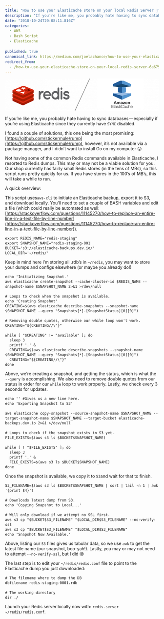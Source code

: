```yaml
---
title: "How to use your Elasticache store on your local Redis Server 🎉"
description: "If you’re like me, you probably hate having to sync databases — especially if you’re using Elasticache since they currently have SYNC disabled. I found a couple of solutions, this one being the most…"
date: "2018-10-24T20:08:11.816Z"
categories: 
  - AWS
  - Bash Script
  - Elasticache

published: true
canonical_link: https://medium.com/joelachance/how-to-use-your-elasticache-store-on-your-local-redis-server-6a675eacfe9a
redirect_from:
  - /how-to-use-your-elasticache-store-on-your-local-redis-server-6a675eacfe9a
---
```


![](./asset-1.png)

If you’re like me, you probably hate having to sync databases — especially if you’re using Elasticache since they currently have `SYNC` disabled.

I found a couple of solutions, this one being the most promising: [https://github.com/stickermule/rump](https://github.com/stickermule/rump), however, it’s not available via a package manager, and I didn’t want to install Go on my computer 😖

Not having some of the common Redis commands available in Elasticache, I resorted to Redis dumps. This may or may not be a viable solution for you. Our shop currently has fairly small Redis stores (in the tens of MBs), so this script runs pretty quickly for us. If you have stores in the 100’s of MB’s, this will take a while to run.

A quick overview:

This script uses`aws-cli` to initiate an Elasticache backup, export it to S3, and download locally. You’ll need to set a couple of BASH variables and edit a file (which could really be automated as well: [https://stackoverflow.com/questions/11145270/how-to-replace-an-entire-line-in-a-text-file-by-line-number](https://stackoverflow.com/questions/11145270/how-to-replace-an-entire-line-in-a-text-file-by-line-number)).

```
export REDIS_NAME="redis-staging"
export SNAPSHOT_NAME="redis-staging-001
BUCKET='s3://elasticache-backups.dev.io/'
LOCAL_DIR='~/redis/'
```

Keep in mind here I’m storing all .rdb’s in `~/redis`, you may want to store your dumps and configs elsewhere (or maybe you already do!)

```
echo 'Initializing Snapshot.'
aws elasticache create-snapshot --cache-cluster-id $REDIS_NAME --snapshot-name $SNAPSHOT_NAME 2>&1 >/dev/null

# Loops to check when the snapshot is available.
echo 'Creating Snapshot'
CREATING=$(aws elasticache describe-snapshots --snapshot-name $SNAPSHOT_NAME --query "Snapshots[*].[SnapshotStatus][0][0]")

# Removing double quotes, otherwise our while loop won't work.
CREATING="${CREATING//\"}"

while [ "$CREATING" != "available" ]; do
  sleep 3
  printf '.' &
  CREATING=$(aws elasticache describe-snapshots --snapshot-name    $SNAPSHOT_NAME --query "Snapshots[*].[SnapshotStatus][0][0]")
  CREATING="${CREATING//\"}"
done
```

Above, we’re creating a snapshot, and getting the status, which is what the `--query` is accomplishing. We also need to remove double quotes from our status in order for our `while` loop to work properly. Lastly, we check every 3 seconds for updates.

```
echo '' #Gives us a new line here.
echo 'Exporting Snapshot to S3'

aws elasticache copy-snapshot --source-snapshot-name $SNAPSHOT_NAME --target-snapshot-name $SNAPSHOT_NAME --target-bucket elasticache-backups.dev.io 2>&1 >/dev/null

# Loops to check if the snapshot exists in S3 yet.
FILE_EXISTS=$(aws s3 ls $BUCKET$SNAPSHOT_NAME)

while [ ! "$FILE_EXISTS" ]; do
  sleep 3
  printf '.' &
  FILE_EXISTS=$(aws s3 ls $BUCKET$SNAPSHOT_NAME)
done
```

Once the snapshot is available, we copy it to `S3`and wait for that to finish.

```
S3_FILENAME=$(aws s3 ls $BUCKET$SNAPSHOT_NAME | sort | tail -n 1 | awk '{print $4}')

# Downloads latest dump from S3.
echo 'Copying Snapshot to Local...'

# Will only download if we attempt no SSL first.
aws s3 cp "$BUCKET$S3_FILENAME" "$LOCAL_DIR$S3_FILENAME" --no-verify-ssl
aws s3 cp "$BUCKET$S3_FILENAME" "$LOCAL_DIR$S3_FILENAME"
echo 'Snapshot Now Available.'
```

Above, listing our `S3` files gives us tabular data, so we use `awk` to get the latest file name (our snapshot, boo-yah!). Lastly, you may or may not need to attempt `--no-verify-ssl`, but I did 😢

The last step is to edit your `~/redis/redis.conf` file to point to the Elasticache dump you just downloaded:

```
# The filename where to dump the DB
dbfilename redis-staging-0001.rdb

# The working directory
dir ./
```

Launch your Redis server locally now with: `redis-server ~/redis/redis.conf`.
